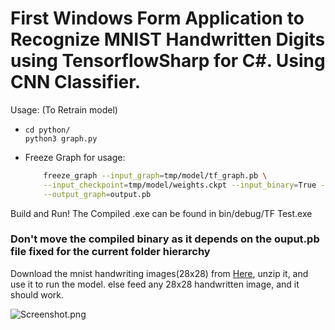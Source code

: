 # First Windows Form Application to Recognize MNIST Handwritten Digits using TensorflowSharp for C#. Using CNN Classifier.
Usage: (To Retrain model)
 -  ```
    cd python/
    python3 graph.py
    ```
 - Freeze Graph for usage:
    ```sh
        freeze_graph --input_graph=tmp/model/tf_graph.pb \
        --input_checkpoint=tmp/model/weights.ckpt --input_binary=True --output_node_names=output \
        --output_graph=output.pb
    ```
Build and Run!
The Compiled .exe can be found in bin/debug/TF Test.exe
### Don't move the compiled binary as it depends on the ouput.pb file fixed for the current folder hierarchy
Download the mnist handwriting images(28x28) from [Here](https://github.com/myleott/mnist_png/blob/master/mnist_png.tar.gz?raw=true), unzip it, and use it to run the model.
else feed any 28x28 handwritten image, and it should work.



![Screenshot.png](https://github.com/captain-pool/TensorflowSharp-MNIST/raw/master/TF%20Test/Capture.PNG)
